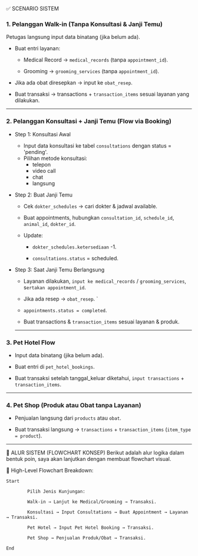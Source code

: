✅ SCENARIO SISTEM

### 1. Pelanggan Walk-in (Tanpa Konsultasi & Janji Temu)

Petugas langsung input data binatang (jika belum ada).

- Buat entri layanan:

  - Medical Record → `medical_records` (tanpa `appointment_id`).

  - Grooming → `grooming_services` (tanpa `appointment_id`).

- Jika ada obat diresepkan → input ke `obat_resep`.

- Buat transaksi → transactions + `transaction_items` sesuai layanan yang dilakukan.

---

### 2. Pelanggan Konsultasi + Janji Temu (Flow via Booking)

- Step 1: Konsultasi Awal

  - Input data konsultasi ke tabel `consultations` dengan status = 'pending'.
  - Pilihan metode konsultasi:
    - telepon
    - video call
    - chat
    - langsung

- Step 2: Buat Janji Temu

  - Cek `dokter_schedules` → cari dokter & jadwal available.

  - Buat appointments, hubungkan `consultation_id`, `schedule_id`, `animal_id`, `dokter_id`.

  - Update:

    - `dokter_schedules.ketersediaan` -1.

    - `consultations.status` = scheduled.

- Step 3: Saat Janji Temu Berlangsung

  - Layanan dilakukan, `input ke medical_records` / `grooming_services`, s`ertakan appointment_id`.

  - Jika ada resep → `obat_resep`.
    `
  - `appointments.status = completed`.

  - Buat transactions & `transaction_items` sesuai layanan & produk.

  ***

### 3. Pet Hotel Flow

- Input data binatang (jika belum ada).

- Buat entri di `pet_hotel_bookings`.

- Buat transaksi setelah tanggal_keluar diketahui, `input transactions` + `transaction_items`.

---

### 4. Pet Shop (Produk atau Obat tanpa Layanan)

- Penjualan langsung dari `products` atau `obat`.

- Buat transaksi langsung → `transactions` + `transaction_items` (`item_type = product`).

---

🎁 ALUR SISTEM (FLOWCHART KONSEP)
Berikut adalah alur logika dalam bentuk poin, saya akan lanjutkan dengan membuat flowchart visual.

📝 High-Level Flowchart Breakdown:

```
Start

        Pilih Jenis Kunjungan:

        Walk-in → Lanjut ke Medical/Grooming → Transaksi.

        Konsultasi → Input Consultations → Buat Appointment → Layanan → Transaksi.

        Pet Hotel → Input Pet Hotel Booking → Transaksi.

        Pet Shop → Penjualan Produk/Obat → Transaksi.

End
```
